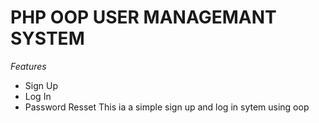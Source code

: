# PHP OOP USER MANAGEMANT SYSTEM
*Features*
* Sign Up
* Log In 
* Password Resset
This ia a simple sign up and log in sytem using oop
